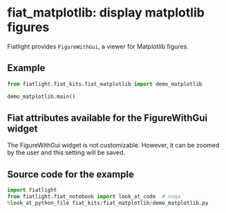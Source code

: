 fiat_matplotlib: display matplotlib figures
===========================================


Fiatlight provides `FigureWithGui`, a viewer for Matplotlib figures.

Example
-------

```python
from fiatlight.fiat_kits.fiat_matplotlib import demo_matplotlib

demo_matplotlib.main()
```



Fiat attributes available for the FigureWithGui widget
--------------------------------------------------------

The FigureWithGui widget is not customizable. However, it can be zoomed by the user and this setting will be saved.


Source code for the example
---------------------------

```python
import fiatlight
from fiatlight.fiat_notebook import look_at_code  # noqa
%look_at_python_file fiat_kits/fiat_matplotlib/demo_matplotlib.py
```

